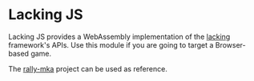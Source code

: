 # Lacking JS

Lacking JS provides a WebAssembly implementation of the [lacking](https://github.com/mokiat/lacking) framework's APIs. Use this module if you are going to target a Browser-based game.

The [rally-mka](https://github.com/mokiat/rally-mka) project can be used as reference.
